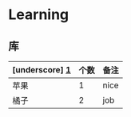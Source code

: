 # Learning

## 库

| [underscore] [1] | 个数 | 备注 |
|------|------|------|
| 苹果 | 1    | nice |
| 橘子 | 2    | job  |
[1]:http://www.baidu.com

